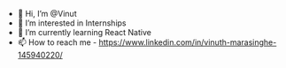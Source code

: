 - 👋 Hi, I’m @Vinut
- 👀 I’m interested in Internships
- 🌱 I’m currently learning React Native
- 📫 How to reach me - https://www.linkedin.com/in/vinuth-marasinghe-145940220/

<!---
Night-Of-Error/Night-Of-Error is a ✨ special ✨ repository because its `README.md` (this file) appears on your GitHub profile.
You can click the Preview link to take a look at your changes.
--->
